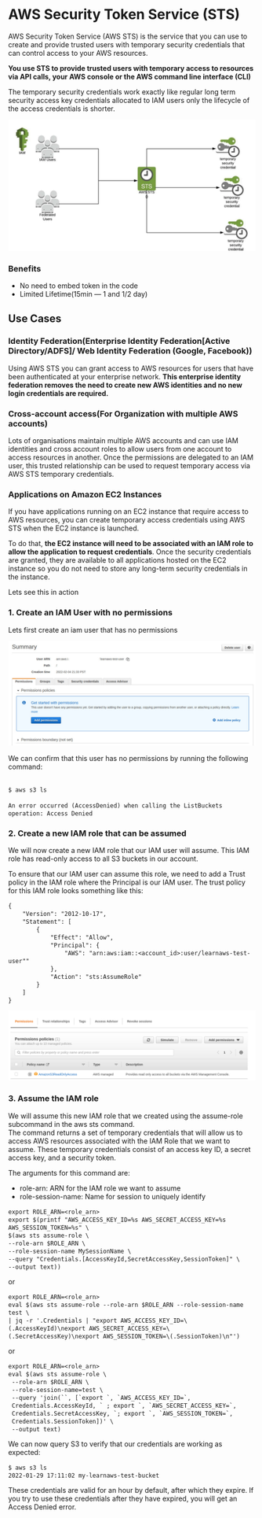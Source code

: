 # AWS Security Token Service (STS)

AWS Security Token Service (AWS STS) is the service that you can use to create and provide trusted users with temporary security credentials that can control access to your AWS resources.

**You use STS to provide trusted users with temporary access to resources via API calls, your AWS console or the AWS command line interface (CLI)**

The temporary security credentials work exactly like regular long term security access key credentials allocated to IAM users only the lifecycle of the access credentials is shorter.


![](imgs/sts.png)

### Benefits
* No need to embed token in the code
* Limited Lifetime(15min — 1 and 1/2 day)

## Use Cases

### Identity Federation(Enterprise Identity Federation[Active Directory/ADFS]/ Web Identity Federation (Google, Facebook))

Using AWS STS you can grant access to AWS resources for users that have been authenticated at your enterprise network. **This enterprise identity federation removes the need to create new AWS identities and no new login credentials are required.**

### Cross-account access(For Organization with multiple AWS accounts)

Lots of organisations maintain multiple AWS accounts and can use IAM identities and cross account roles to allow users from one account to access resources in another. Once the permissions are delegated to an IAM user, this trusted relationship can be used to request temporary access via AWS STS temporary credentials.

### Applications on Amazon EC2 Instances

If you have applications running on an EC2 instance that require access to AWS resources, you can create temporary access credentials using AWS STS when the EC2 instance is launched.  

To do that, **the EC2 instance will need to be associated with an IAM role to allow the application to request credentials**. Once the security credentials are granted, they are available to all applications hosted on the EC2 instance so you do not need to store any long-term security credentials in the instance. 




Lets see this in action

### 1. Create an IAM User with no permissions

Lets first create an iam user that has no permissions

![](imgs/iam-user-no-permissions.jpg)

We can confirm that this user has no permissions by running the following command:

```text

$ aws s3 ls

An error occurred (AccessDenied) when calling the ListBuckets operation: Access Denied
```


### 2. Create a new IAM role that can be assumed

We will now create a new IAM role that our IAM user will assume. This IAM role has read-only access to all S3 buckets in our account.

To ensure that our IAM user can assume this role, we need to add a Trust policy in the IAM role where the Principal is our IAM user. The trust policy for this IAM role looks something like this:

```text
{
    "Version": "2012-10-17",
    "Statement": [
        {
            "Effect": "Allow",
            "Principal": {
                "AWS": "arn:aws:iam::<account_id>:user/learnaws-test-user""
            },
            "Action": "sts:AssumeRole"
        }
    ]
}
```

![](imgs/iam-role-s3.png)


### 3. Assume the IAM role

We will assume this new IAM role that we created using the assume-role subcommand in the aws sts command.  
The command returns a set of temporary credentials that will allow us to access AWS resources associated with the IAM Role that we want to assume. These temporary credentials consist of an access key ID, a secret access key, and a security token.

The arguments for this command are:
 * role-arn: ARN for the IAM role we want to assume
 * role-session-name: Name for session to uniquely identify

```text
export ROLE_ARN=<role_arn>
export $(printf "AWS_ACCESS_KEY_ID=%s AWS_SECRET_ACCESS_KEY=%s AWS_SESSION_TOKEN=%s" \
$(aws sts assume-role \
--role-arn $ROLE_ARN \
--role-session-name MySessionName \
--query "Credentials.[AccessKeyId,SecretAccessKey,SessionToken]" \
--output text))
```

or 

```text
export ROLE_ARN=<role_arn>
eval $(aws sts assume-role --role-arn $ROLE_ARN --role-session-name test \
| jq -r '.Credentials | "export AWS_ACCESS_KEY_ID=\(.AccessKeyId)\nexport AWS_SECRET_ACCESS_KEY=\(.SecretAccessKey)\nexport AWS_SESSION_TOKEN=\(.SessionToken)\n"')
```

or 

```text
export ROLE_ARN=<role_arn>
eval $(aws sts assume-role \
 --role-arn $ROLE_ARN \
 --role-session-name=test \
 --query 'join(``, [`export `, `AWS_ACCESS_KEY_ID=`, 
 Credentials.AccessKeyId, ` ; export `, `AWS_SECRET_ACCESS_KEY=`,
 Credentials.SecretAccessKey, `; export `, `AWS_SESSION_TOKEN=`,
 Credentials.SessionToken])' \
 --output text)
```

We can now query S3 to verify that our credentials are working as expected:

```text
$ aws s3 ls
2022-01-29 17:11:02 my-learnaws-test-bucket
```

These credentials are valid for an hour by default, after which they expire. If you try to use these credentials after they have expired, you will get an Access Denied error.

